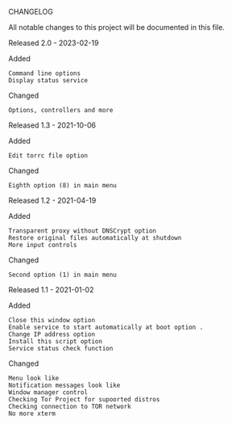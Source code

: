 CHANGELOG

All notable changes to this project will be documented in this file.

Released
2.0 - 2023-02-19

Added

    Command line options
    Display status service

Changed

    Options, controllers and more
    


Released
1.3 - 2021-10-06

Added

    Edit torrc file option
    

Changed

    Eighth option (8) in main menu
    


Released
1.2 - 2021-04-19

Added

    Transparent proxy without DNSCrypt option
    Restore original files automatically at shutdown
    More input controls
    

Changed

    Second option (1) in main menu
    

Released
1.1 - 2021-01-02


Added

    Close this window option
    Enable service to start automatically at boot option .
    Change IP address option
    Install this script option
    Service status check function

Changed

    Menu look like
    Notification messages look like
    Window manager control
    Checking Tor Project for supoorted distros
    Checking connection to TOR network
    No more xterm
